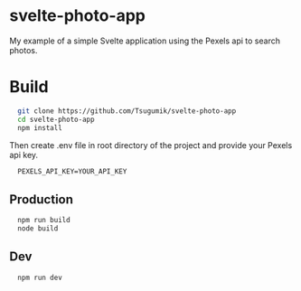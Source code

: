 
# svelte-photo-app

My example of a simple Svelte application using the Pexels api to search photos.

# Build

```bash
  git clone https://github.com/Tsugumik/svelte-photo-app
  cd svelte-photo-app  
  npm install
```
Then create .env file in root directory of the project and provide your Pexels api key.
```txt
  PEXELS_API_KEY=YOUR_API_KEY
```

## Production
```bash
  npm run build
  node build
```

## Dev
```bash
  npm run dev
```

    